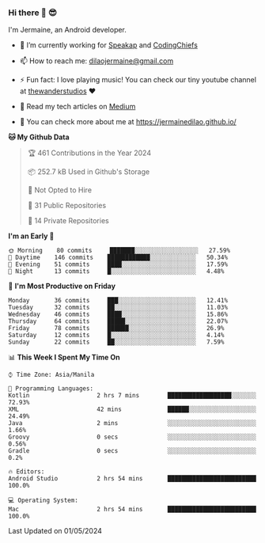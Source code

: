 ### Hi there 👋 😎
I'm Jermaine, an Android developer.

- 🔭 I’m currently working for [Speakap](https://www.speakap.com/) and [CodingChiefs](https://codingchiefs.com/en/)

- 📫 How to reach me: dilaojermaine@gmail.com

- ⚡ Fun fact: I love playing music! You can check our tiny youtube channel at [thewanderstudios](https://www.youtube.com/thewanderstudios) ♥️

- 📖 Read my tech articles on [Medium](https://jermainedilao.medium.com/)

- 👀 You can check more about me at https://jermainedilao.github.io/

<!--
**jermainedilao/jermainedilao** is a ✨ _special_ ✨ repository because its `README.md` (this file) appears on your GitHub profile.

Here are some ideas to get you started:

- 🔭 I’m currently working on ...
- 🌱 I’m currently learning ...
- 👯 I’m looking to collaborate on ...
- 🤔 I’m looking for help with ...
- 💬 Ask me about ...
- 📫 How to reach me: ...
- 😄 Pronouns: ...
- ⚡ Fun fact: ...
-->

<!--START_SECTION:waka-->
**🐱 My Github Data** 

> 🏆 461 Contributions in the Year 2024
 > 
> 📦 252.7 kB Used in Github's Storage 
 > 
> 🚫 Not Opted to Hire
 > 
> 📜 31 Public Repositories 
 > 
> 🔑 14 Private Repositories  
 > 
**I'm an Early 🐤** 

```text
🌞 Morning    80 commits     ███████░░░░░░░░░░░░░░░░░░   27.59% 
🌆 Daytime    146 commits    ████████████░░░░░░░░░░░░░   50.34% 
🌃 Evening    51 commits     ████░░░░░░░░░░░░░░░░░░░░░   17.59% 
🌙 Night      13 commits     █░░░░░░░░░░░░░░░░░░░░░░░░   4.48%

```
📅 **I'm Most Productive on Friday** 

```text
Monday       36 commits     ███░░░░░░░░░░░░░░░░░░░░░░   12.41% 
Tuesday      32 commits     ██░░░░░░░░░░░░░░░░░░░░░░░   11.03% 
Wednesday    46 commits     ████░░░░░░░░░░░░░░░░░░░░░   15.86% 
Thursday     64 commits     █████░░░░░░░░░░░░░░░░░░░░   22.07% 
Friday       78 commits     ██████░░░░░░░░░░░░░░░░░░░   26.9% 
Saturday     12 commits     █░░░░░░░░░░░░░░░░░░░░░░░░   4.14% 
Sunday       22 commits     ██░░░░░░░░░░░░░░░░░░░░░░░   7.59%

```


📊 **This Week I Spent My Time On** 

```text
⌚︎ Time Zone: Asia/Manila

💬 Programming Languages: 
Kotlin                   2 hrs 7 mins        ██████████████████░░░░░░░   72.93% 
XML                      42 mins             ██████░░░░░░░░░░░░░░░░░░░   24.49% 
Java                     2 mins              ░░░░░░░░░░░░░░░░░░░░░░░░░   1.66% 
Groovy                   0 secs              ░░░░░░░░░░░░░░░░░░░░░░░░░   0.56% 
Gradle                   0 secs              ░░░░░░░░░░░░░░░░░░░░░░░░░   0.2%

🔥 Editors: 
Android Studio           2 hrs 54 mins       █████████████████████████   100.0%

💻 Operating System: 
Mac                      2 hrs 54 mins       █████████████████████████   100.0%

```


 Last Updated on 01/05/2024
<!--END_SECTION:waka-->
